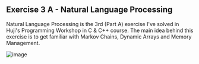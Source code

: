 ## Exercise 3 A - Natural Language Processing
Natural Language Processing is the 3rd (Part A) exercise I've solved in Huji's Programming Workshop in C & C++ course.
The main idea behind this exercise is to get familiar with Markov Chains, Dynamic Arrays and Memory Management.

![image](https://github.com/user-attachments/assets/aeae6edc-82de-43ad-8f97-c4d769043751)
